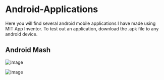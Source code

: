 # Android-Applications
Here you will find several android mobile applications I have made using MIT App Inventor. To test out an application, download the .apk file to any android device.

## Android Mash
![image](https://user-images.githubusercontent.com/79022138/118689828-68da8300-b7d5-11eb-882e-122d687ed86a.png)


![image](https://user-images.githubusercontent.com/79022138/118689932-8871ab80-b7d5-11eb-9eb6-ff0c70284db2.png)
